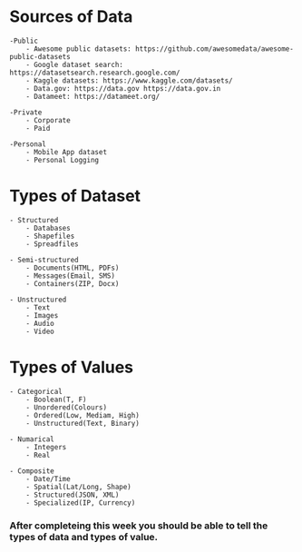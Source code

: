# Sources of Data
    -Public
        - Awesome public datasets: https://github.com/awesomedata/awesome-public-datasets
        - Google dataset search: https://datasetsearch.research.google.com/
        - Kaggle datasets: https://www.kaggle.com/datasets/
        - Data.gov: https://data.gov https://data.gov.in 
        - Datameet: https://datameet.org/

    -Private
        - Corporate
        - Paid

    -Personal
        - Mobile App dataset
        - Personal Logging

# Types of Dataset
    - Structured
        - Databases
        - Shapefiles
        - Spreadfiles

    - Semi-structured
        - Documents(HTML, PDFs)
        - Messages(Email, SMS)
        - Containers(ZIP, Docx)

    - Unstructured
        - Text
        - Images
        - Audio
        - Video

# Types of Values
    - Categorical
        - Boolean(T, F)
        - Unordered(Colours)
        - Ordered(Low, Mediam, High)
        - Unstructured(Text, Binary)

    - Numarical
        - Integers
        - Real

    - Composite
        - Date/Time
        - Spatial(Lat/Long, Shape)
        - Structured(JSON, XML)
        - Specialized(IP, Currency)

### After completeing this week you should be able to tell the types of data and types of value.



